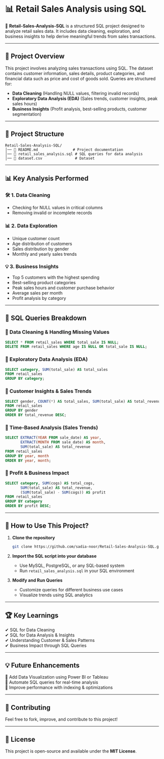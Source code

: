 # 📊 Retail Sales Analysis using SQL

🚀 **Retail-Sales-Analysis-SQL** is a structured SQL project designed to analyze retail sales data. It includes data cleaning, exploration, and business insights to help derive meaningful trends from sales transactions.

---

## 📌 Project Overview
This project involves analyzing sales transactions using SQL. The dataset contains customer information, sales details, product categories, and financial data such as price and cost of goods sold. Queries are structured for:

- **Data Cleaning** (Handling NULL values, filtering invalid records)
- **Exploratory Data Analysis (EDA)** (Sales trends, customer insights, peak sales hours)
- **Business Insights** (Profit analysis, best-selling products, customer segmentation)

---

## 📂 Project Structure

```
Retail-Sales-Analysis-SQL/
│── 📜 README.md                # Project documentation
│── 📜 retail_sales_analysis.sql # SQL queries for data analysis
│── 📜 dataset.csv               # Dataset
```

---

## 📊 Key Analysis Performed

### 🛠 1. Data Cleaning
- Checking for NULL values in critical columns
- Removing invalid or incomplete records

### 📊 2. Data Exploration
- Unique customer count
- Age distribution of customers
- Sales distribution by gender
- Monthly and yearly sales trends

### 💡 3. Business Insights
- Top 5 customers with the highest spending
- Best-selling product categories
- Peak sales hours and customer purchase behavior
- Average sales per month
- Profit analysis by category

---

## 📑 SQL Queries Breakdown

### 🔹 Data Cleaning & Handling Missing Values
```sql
SELECT * FROM retail_sales WHERE total_sale IS NULL;
DELETE FROM retail_sales WHERE age IS NULL OR total_sale IS NULL;
```

### 🔹 Exploratory Data Analysis (EDA)
```sql
SELECT category, SUM(total_sale) AS total_sales 
FROM retail_sales 
GROUP BY category;
```

### 🔹 Customer Insights & Sales Trends
```sql
SELECT gender, COUNT(*) AS total_sales, SUM(total_sale) AS total_revenue 
FROM retail_sales 
GROUP BY gender 
ORDER BY total_revenue DESC;
```

### 🔹 Time-Based Analysis (Sales Trends)
```sql
SELECT EXTRACT(YEAR FROM sale_date) AS year, 
       EXTRACT(MONTH FROM sale_date) AS month, 
       SUM(total_sale) AS total_revenue 
FROM retail_sales 
GROUP BY year, month 
ORDER BY year, month;
```

### 🔹 Profit & Business Impact
```sql
SELECT category, SUM(cogs) AS total_cogs, 
       SUM(total_sale) AS total_revenue, 
       (SUM(total_sale) - SUM(cogs)) AS profit 
FROM retail_sales 
GROUP BY category 
ORDER BY profit DESC;
```

---

## 🚀 How to Use This Project?

1. **Clone the repository**
   ```bash
   git clone https://github.com/sadia-noor/Retail-Sales-Analysis-SQL.git
   ```
2. **Import the SQL script into your database**
   - Use MySQL, PostgreSQL, or any SQL-based system
   - Run `retail_sales_analysis.sql` in your SQL environment

3. **Modify and Run Queries**
   - Customize queries for different business use cases
   - Visualize trends using SQL analytics

---

## 🏆 Key Learnings
✔ SQL for Data Cleaning  
✔ SQL for Data Analysis & Insights  
✔ Understanding Customer & Sales Patterns  
✔ Business Impact through SQL Queries  

---

## 💡 Future Enhancements
🔹 Add Data Visualization using Power BI or Tableau  
🔹 Automate SQL queries for real-time analysis  
🔹 Improve performance with indexing & optimizations  

---

## 🤝 Contributing
Feel free to fork, improve, and contribute to this project!

---

## 📜 License
This project is open-source and available under the **MIT License**.
